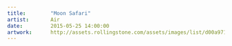 ```yaml
---
title:        "Moon Safari"
artist:       Air
date:         2015-05-25 14:00:00
artwork:      http://assets.rollingstone.com/assets/images/list/d00a9711defe3031db5b2b9a1057fa7285d8da1e.jpg
---
```



